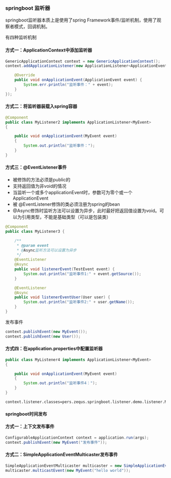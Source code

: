 ### springboot 监听器

springboot监听器本质上是使用了spring Framework事件/监听机制，使用了观察者模式，回调机制。

 有四种监听机制

#### 方式一：ApplicationContext中添加监听器

```java
GenericApplicationContext context = new GenericApplicationContext();
context.addApplicationListener(new ApplicationListener<ApplicationEvent>() {

    @Override
    public void onApplicationEvent(ApplicationEvent event) {
        System.err.println("监听事件：" + event);
    }
});
```

#### 方式二：将监听器装载入spring容器

```java
@Component
public class MyListener2 implements ApplicationListener<MyEvent>
{

    public void onApplicationEvent(MyEvent event)
    {
        System.out.println("监听事件：");
    }
}
```



#### 方式三：@EventListener事件

- 被修饰的方法必须是public的
- 支持返回值为非void的情况
- 当监听一个或多个applicationEvent时，参数可为零个或一个ApplicationEvent
- 被 @EventListener修饰的类必须注册为spring的bean
- @Async修饰时监听方法可以设置为异步，此时最好把返回值设置为void。可以为引用类型，不能是基础类型（可以是包装类）

```java
@Component
public class MyListener3 {

    /**
     * @param event
     * @Async监听方法可以设置为异步
     */
    @EventListener
    @Async
    public void listenerEvent(TestEvent event) {
        System.out.println("监听事件1:" + event.getSource());
    }

    @EventListener
    @Async
    public void listenerEventUser(User user) {
        System.out.println("监听事件2:" + user.getName());
    }
}
```

发布事件

```java
context.publishEvent(new MyEvent());
context.publishEvent(new User());
```

#### 方式四：在application.properties中配置监听器

```java
public class MyListener4 implements ApplicationListener<MyEvent>
{

    public void onApplicationEvent(MyEvent event)
    {
        System.out.println("监听事件4：");
    }
}
```

```properties
context.listener.classes=pers.zequs.springboot.listener.demo.listener.MyListener4
```

#### springboot时间发布

#### 方式一：上下文发布事件

```java
ConfigurableApplicationContext context = application.run(args);
context.publishEvent(new MyEvent("发布事件"));
```

#### 方式二：SimpleApplicationEventMulticaster发布事件

```java
SimpleApplicationEventMulticaster multicaster = new SimpleApplicationEventMulticaster();
multicaster.multicastEvent(new MyEvent("hello world"));
```

